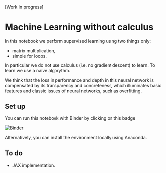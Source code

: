 [Work in progress]

# Machine Learning without calculus

In this notebook we perform supervised learning using two things only:

- matrix multiplication,
- simple for loops.

In particular we do not use calculus (i.e. no gradient descent) to learn. To learn we use a naive algorythm. 

We think that the loss in performance and depth in this neural network is compensated by its transparency and concreteness, which illuminates basic features and classic issues of neural networks, such as overfitting.



## Set up

You can run this notebook with Binder by clicking on this badge

[![Binder](https://mybinder.org/badge_logo.svg)](https://mybinder.org/v2/gh/ltoniazzi/ML_without_calculus/main)


Alternatively, you can install the environment locally using Anaconda.



## To do 

- JAX implementation.
